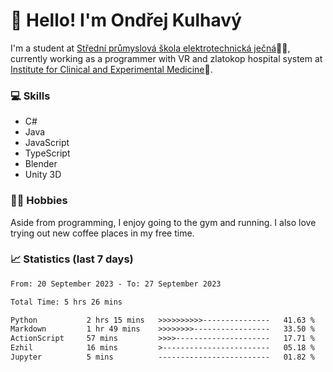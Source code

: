 # 👋 Hello! I'm Ondřej Kulhavý

I'm a student at [Střední průmyslová škola elektrotechnická ječná](https://www.spsejecna.cz/)👨‍🎓, currently working as a programmer with VR and zlatokop hospital system at [Institute for Clinical and Experimental Medicine](https://www.ikem.cz/en/)🏥.

### 💻 Skills
- C#
- Java
- JavaScript
- TypeScript
- Blender
- Unity 3D

### 🏋️‍♂️ Hobbies

Aside from programming, I enjoy going to the gym and running. I also love trying out new coffee places in my free time.

### 📈 Statistics (last 7 days)
<!--START_SECTION:waka-->

```txt
From: 20 September 2023 - To: 27 September 2023

Total Time: 5 hrs 26 mins

Python           2 hrs 15 mins   >>>>>>>>>>---------------   41.63 %
Markdown         1 hr 49 mins    >>>>>>>>-----------------   33.50 %
ActionScript     57 mins         >>>>---------------------   17.71 %
Ezhil            16 mins         >------------------------   05.18 %
Jupyter          5 mins          -------------------------   01.82 %
```

<!--END_SECTION:waka-->



